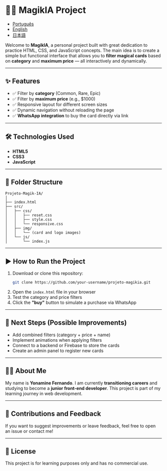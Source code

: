 
# 🧙‍♂️ MagikIA Project

- [Português](README.pt.md)  
- [English](README.en.md)  
- [日本語](README.ja.md)  

Welcome to **MagikIA**, a personal project built with great dedication to practice HTML, CSS, and JavaScript concepts. The main idea is to create a simple but functional interface that allows you to **filter magical cards** based on **category** and **maximum price** — all interactively and dynamically.

---

## ✨ Features

- ✅ Filter by **category** (Common, Rare, Epic)  
- ✅ Filter by **maximum price** (e.g., $1000)  
- ✅ Responsive layout for different screen sizes  
- ✅ Dynamic navigation without reloading the page  
- ✅ **WhatsApp integration** to buy the card directly via link

---

## 🛠️ Technologies Used

- **HTML5**  
- **CSS3**  
- **JavaScript**

---

## 📂 Folder Structure

```
Projeto-Magik-IA/
│
├── index.html
├── src/
│   ├── css/
│   │   ├── reset.css
│   │   ├── style.css
│   │   └── responsive.css
│   ├── img/
│   │   └── (card and logo images)
│   └── js/
│       └── index.js
```

---

## ▶️ How to Run the Project

1. Download or clone this repository:
   ```bash
   git clone https://github.com/your-username/projeto-magikia.git
   ```
2. Open the `index.html` file in your browser  
3. Test the category and price filters  
4. Click the **"buy"** button to simulate a purchase via WhatsApp

---

## 🧪 Next Steps (Possible Improvements)

- Add combined filters (category + price + name)
- Implement animations when applying filters
- Connect to a backend or Firebase to store the cards
- Create an admin panel to register new cards

---

## 🙋‍♂️ About Me

My name is **Yonamine Fernando**. I am currently **transitioning careers** and studying to become a **junior front-end developer**. This project is part of my learning journey in web development.

---

## 🤝 Contributions and Feedback

If you want to suggest improvements or leave feedback, feel free to open an issue or contact me!

---

## 📜 License

This project is for learning purposes only and has no commercial use.
